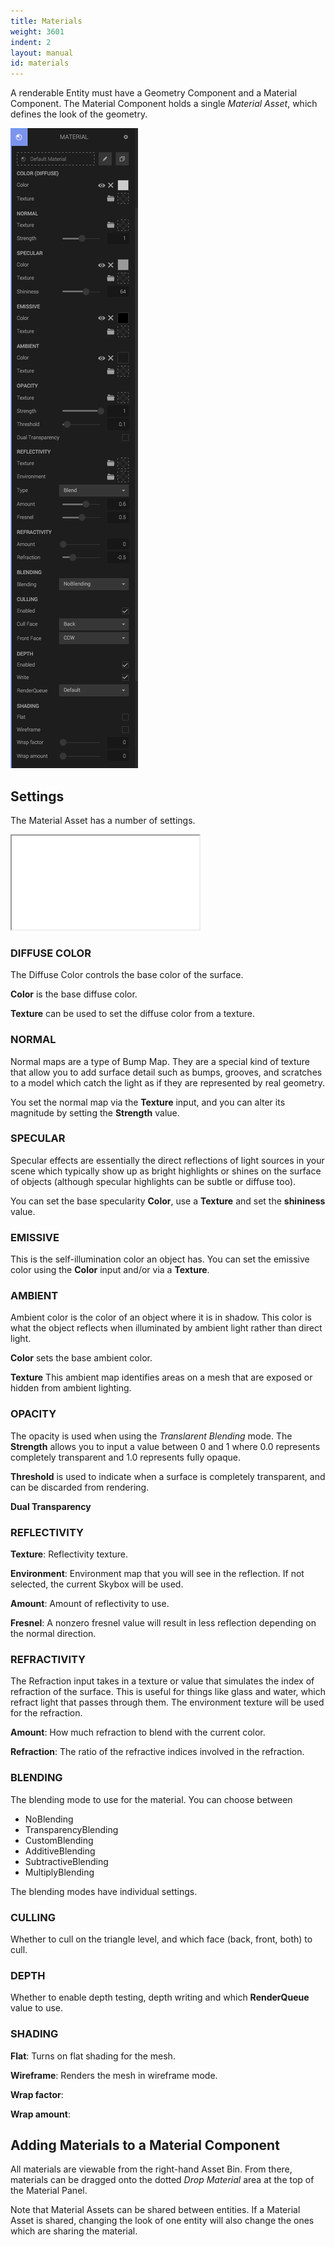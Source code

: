 ```yaml
---
title: Materials
weight: 3601
indent: 2
layout: manual
id: materials
---
```

A renderable Entity must have a Geometry Component and a Material Component. The Material Component holds a single *Material Asset*, which defines the look of the geometry.

![](material-panel.png)

## Settings

The Material Asset has a number of settings.

<iframe src="//c1.goote.ch/57cf93a0fc0944fcb9fe1098457380c5.scene/"></iframe>

### DIFFUSE COLOR

The Diffuse Color controls the base color of the surface.

**Color** is the base diffuse color.

**Texture** can be used to set the diffuse color from a texture.

### NORMAL

Normal maps are a type of Bump Map. They are a special kind of texture that allow you to add surface detail such as bumps, grooves, and scratches to a model which catch the light as if they are represented by real geometry.

You set the normal map via the **Texture** input, and you can alter its magnitude by setting the **Strength** value.

### SPECULAR

Specular effects are essentially the direct reflections of light sources in your scene which typically show up as bright highlights or shines on the surface of objects (although specular highlights can be subtle or diffuse too).

You can set the base specularity **Color**, use a **Texture** and set the **shininess** value.

### EMISSIVE

This is the self-illumination color an object has. You can set the emissive color using the **Color** input and/or via a **Texture**.

### AMBIENT

Ambient color is the color of an object where it is in shadow. This color is what the object reflects when illuminated by ambient light rather than direct light. 

**Color** sets the base ambient color.

**Texture** This ambient map identifies areas on a mesh that are exposed or hidden from ambient lighting.

### OPACITY

The opacity is used when using the *Translarent Blending* mode. The **Strength** allows you to input a value between 0 and 1 where 0.0 represents completely transparent and 1.0 represents fully opaque.

**Threshold** is used to indicate when a surface is completely transparent, and can be discarded from rendering.

**Dual Transparency** 

### REFLECTIVITY

**Texture**: Reflectivity texture.

**Environment**: Environment map that you will see in the reflection. If not selected, the current Skybox will be used.

**Amount**: Amount of reflectivity to use.

**Fresnel**: A nonzero fresnel value will result in less reflection depending on the normal direction.

### REFRACTIVITY

The Refraction input takes in a texture or value that simulates the index of refraction of the surface. This is useful for things like glass and water, which refract light that passes through them. The environment texture will be used for the refraction.

**Amount**: How much refraction to blend with the current color.

**Refraction**: The ratio of the refractive indices involved in the refraction.

### BLENDING

The blending mode to use for the material. You can choose between

* NoBlending
* TransparencyBlending
* CustomBlending
* AdditiveBlending
* SubtractiveBlending
* MultiplyBlending

The blending modes have individual settings.

### CULLING

Whether to cull on the triangle level, and which face (back, front, both) to cull.

### DEPTH

Whether to enable depth testing, depth writing and which **RenderQueue** value to use.

### SHADING

**Flat**: Turns on flat shading for the mesh.

**Wireframe**: Renders the mesh in wireframe mode.

**Wrap factor**:

**Wrap amount**:


## Adding Materials to a Material Component

All materials are viewable from the right-hand Asset Bin. From there, materials can be dragged onto the dotted _Drop Material_ area at the top of the Material Panel.  

Note that Material Assets can be shared between entities. If a Material Asset is shared, changing the look of one entity will also change the ones which are sharing the material. 